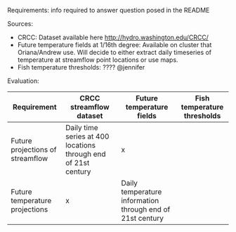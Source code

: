 Requirements:
info required to answer question posed in the README

Sources:
* CRCC: Dataset available here http://hydro.washington.edu/CRCC/
* Future temperature fields at 1/16th degree: Available on cluster that Oriana/Andrew use. Will decide to either extract daily timeseries of temperature at streamflow point locations or use maps.
* Fish temperature thresholds: ???? @jennifer

Evaluation:

| Requirement | CRCC streamflow dataset | Future temperature fields | Fish temperature thresholds |
|---|---|---|---|
| Future projections of streamflow | Daily time series at 400 locations through end of 21st century| x |           
| Future temperature projections | x | Daily temperature information through end of 21st century  |  
